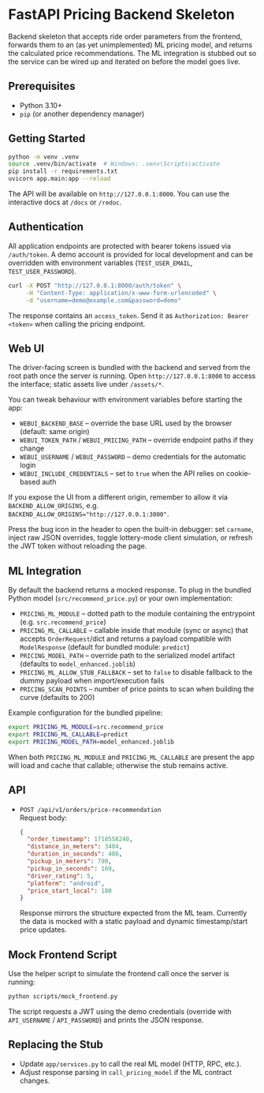 # FastAPI Pricing Backend Skeleton

Backend skeleton that accepts ride order parameters from the frontend, forwards them to an (as yet unimplemented) ML pricing model, and returns the calculated price recommendations. The ML integration is stubbed out so the service can be wired up and iterated on before the model goes live.

## Prerequisites

- Python 3.10+
- `pip` (or another dependency manager)

## Getting Started

```bash
python -m venv .venv
source .venv/bin/activate  # Windows: .venv\Scripts\activate
pip install -r requirements.txt
uvicorn app.main:app --reload
```

The API will be available on `http://127.0.0.1:8000`. You can use the interactive docs at `/docs` or `/redoc`.

## Authentication

All application endpoints are protected with bearer tokens issued via `/auth/token`. A demo account is provided for local development and can be overridden with environment variables (`TEST_USER_EMAIL`, `TEST_USER_PASSWORD`).

```bash
curl -X POST "http://127.0.0.1:8000/auth/token" \
     -H "Content-Type: application/x-www-form-urlencoded" \
     -d "username=demo@example.com&password=demo"
```

The response contains an `access_token`. Send it as `Authorization: Bearer <token>` when calling the pricing endpoint.

## Web UI

The driver-facing screen is bundled with the backend and served from the root path once the server is running. Open `http://127.0.0.1:8000` to access the interface; static assets live under `/assets/*`.

You can tweak behaviour with environment variables before starting the app:

- `WEBUI_BACKEND_BASE` – override the base URL used by the browser (default: same origin)
- `WEBUI_TOKEN_PATH` / `WEBUI_PRICING_PATH` – override endpoint paths if they change
- `WEBUI_USERNAME` / `WEBUI_PASSWORD` – demo credentials for the automatic login
- `WEBUI_INCLUDE_CREDENTIALS` – set to `true` when the API relies on cookie-based auth

If you expose the UI from a different origin, remember to allow it via `BACKEND_ALLOW_ORIGINS`, e.g. `BACKEND_ALLOW_ORIGINS="http://127.0.0.1:3000"`.

Press the bug icon in the header to open the built-in debugger: set `carname`, inject raw JSON overrides, toggle lottery-mode client simulation, or refresh the JWT token without reloading the page.

## ML Integration

By default the backend returns a mocked response. To plug in the bundled Python model (`src/recommend_price.py`) or your own implementation:

- `PRICING_ML_MODULE` – dotted path to the module containing the entrypoint (e.g. `src.recommend_price`)
- `PRICING_ML_CALLABLE` – callable inside that module (sync or async) that accepts `OrderRequest`/dict and returns a payload compatible with `ModelResponse` (default for bundled module: `predict`)
- `PRICING_MODEL_PATH` – override path to the serialized model artifact (defaults to `model_enhanced.joblib`)
- `PRICING_ML_ALLOW_STUB_FALLBACK` – set to `false` to disable fallback to the dummy payload when import/execution fails
- `PRICING_SCAN_POINTS` – number of price points to scan when building the curve (defaults to 200)

Example configuration for the bundled pipeline:

```bash
export PRICING_ML_MODULE=src.recommend_price
export PRICING_ML_CALLABLE=predict
export PRICING_MODEL_PATH=model_enhanced.joblib
```

When both `PRICING_ML_MODULE` and `PRICING_ML_CALLABLE` are present the app will load and cache that callable; otherwise the stub remains active.

## API

- `POST /api/v1/orders/price-recommendation`  
  Request body:

  ```json
  {
    "order_timestamp": 1718558240,
    "distance_in_meters": 3404,
    "duration_in_seconds": 486,
    "pickup_in_meters": 790,
    "pickup_in_seconds": 169,
    "driver_rating": 5,
    "platform": "android",
    "price_start_local": 180
  }
  ```

  Response mirrors the structure expected from the ML team. Currently the data is mocked with a static payload and dynamic timestamp/start price updates.

## Mock Frontend Script

Use the helper script to simulate the frontend call once the server is running:

```bash
python scripts/mock_frontend.py
```

The script requests a JWT using the demo credentials (override with `API_USERNAME` / `API_PASSWORD`) and prints the JSON response.

## Replacing the Stub

- Update `app/services.py` to call the real ML model (HTTP, RPC, etc.).
- Adjust response parsing in `call_pricing_model` if the ML contract changes.
